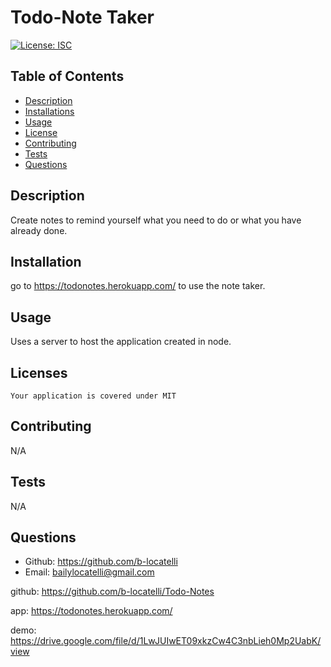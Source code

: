# Todo-Note Taker

  [![License: ISC](https://img.shields.io/badge/License-MIT-blue.svg)](https://opensource.org/licenses/MIT)
  
  ## Table of Contents
  * [Description](#description)
  * [Installations](#installation)
  * [Usage](#usage)
  * [License](#license)
  * [Contributing](#contributing)
  * [Tests](#tests)
  * [Questions](#questions)

  ## Description
  Create notes to remind yourself what you need to do or what you have already done.

  ## Installation
  go to https://todonotes.herokuapp.com/ to use the note taker. 

  ## Usage
  Uses a server to host the application created in node.

  ## Licenses
    Your application is covered under MIT

  ## Contributing
  N/A

  ## Tests
  N/A

  ## Questions
  * Github: https://github.com/b-locatelli
  * Email: bailylocatelli@gmail.com

github: https://github.com/b-locatelli/Todo-Notes

app: https://todonotes.herokuapp.com/

demo: https://drive.google.com/file/d/1LwJUIwET09xkzCw4C3nbLieh0Mp2UabK/view